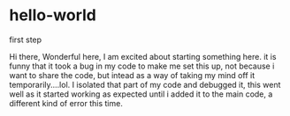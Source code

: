 # hello-world
first step

Hi there, Wonderful here, I am excited about starting something here. it is funny that it took a bug in my code to make me set this up, not because i want to share the code, but intead as a way of taking my mind off it temporarily....lol. I isolated that part of my code and debugged it, this went well as it started working as expected until i added it to the main code, a different kind of error this time.
